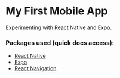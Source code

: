 # My First Mobile App

Experimenting with React Native and Expo.

### Packages used (quick docs access):

- [React Native](https://reactnative.dev/)
- [Expo](https://docs.expo.dev/)
- [React Navigation](https://reactnavigation.org/docs/getting-started)
